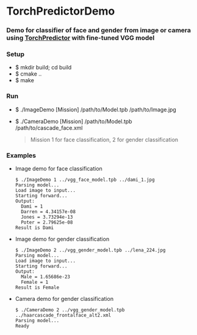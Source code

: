 # TorchPredictorDemo #

### Demo for classifier of face and gender from image or camera using [TorchPredictor](https://github.com/potterhsu/TorchPredictor) with fine-tuned VGG model ###

### Setup ###

* $ mkdir build; cd build
* $ cmake ..
* $ make

### Run ###

* $ ./ImageDemo [Mission] /path/to/Model.tpb /path/to/Image.jpg
* $ ./CameraDemo [Mission] /path/to/Model.tpb /path/to/cascade_face.xml

	> Mission 1 for face classification, 2 for gender classification

### Examples ###

* Image demo for face classification

	```
	$ ./ImageDemo 1 ../vgg_face_model.tpb ../dami_1.jpg
	Parsing model...
	Load image to input...
	Starting forward...
	Output: 
	  Dami = 1
	  Darren = 4.34157e-08
	  Jones = 3.73294e-13
	  Poter = 2.79625e-08
	Result is Dami

	```
	
* Image demo for gender classification

	```
	$ ./ImageDemo 2 ../vgg_gender_model.tpb ../lena_224.jpg
	Parsing model...
	Load image to input...
	Starting forward...
	Output: 
	  Male = 1.65686e-23
	  Female = 1
	Result is Female
	```

* Camera demo for gender classification

	```
	$ ./CameraDemo 2 ../vgg_gender_model.tpb ../haarcascade_frontalface_alt2.xml
	Parsing model...
	Ready
	```



